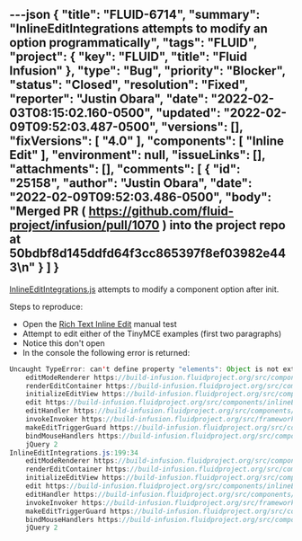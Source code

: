 ---json
{
  "title": "FLUID-6714",
  "summary": "InlineEditIntegrations attempts to modify an option programmatically",
  "tags": "FLUID",
  "project": {
    "key": "FLUID",
    "title": "Fluid Infusion"
  },
  "type": "Bug",
  "priority": "Blocker",
  "status": "Closed",
  "resolution": "Fixed",
  "reporter": "Justin Obara",
  "date": "2022-02-03T08:15:02.160-0500",
  "updated": "2022-02-09T09:52:03.487-0500",
  "versions": [],
  "fixVersions": [
    "4.0"
  ],
  "components": [
    "Inline Edit"
  ],
  "environment": null,
  "issueLinks": [],
  "attachments": [],
  "comments": [
    {
      "id": "25158",
      "author": "Justin Obara",
      "date": "2022-02-09T09:52:03.486-0500",
      "body": "Merged PR ( <https://github.com/fluid-project/infusion/pull/1070> ) into the project repo at 50bdbf8d145ddfd64f3cc865397f8ef03982e443\n"
    }
  ]
}
---
[InlineEditIntegrations.js](https://github.com/fluid-project/infusion/blob/0b24a595780b19f7367eb42e254964e77555e1a0/src/components/inlineEdit/js/InlineEditIntegrations.js#L199) attempts to modify a component option after init. 

Steps to reproduce:

* Open the [Rich Text Inline Edit](https://build-infusion.fluidproject.org/tests/manual-tests/components/inlineedit/rich/) manual test
* Attempt to edit either of the TinyMCE examples (first two paragraphs)
* Notice this don't open
* In the console the following error is returned:

```java
Uncaught TypeError: can't define property "elements": Object is not extensible
    editModeRenderer https://build-infusion.fluidproject.org/src/components/inlineEdit/js/InlineEditIntegrations.js:199
    renderEditContainer https://build-infusion.fluidproject.org/src/components/inlineEdit/js/InlineEdit.js:339
    initializeEditView https://build-infusion.fluidproject.org/src/components/inlineEdit/js/InlineEdit.js:114
    edit https://build-infusion.fluidproject.org/src/components/inlineEdit/js/InlineEdit.js:130
    editHandler https://build-infusion.fluidproject.org/src/components/inlineEdit/js/InlineEdit.js:221
    invokeInvoker https://build-infusion.fluidproject.org/src/framework/core/js/FluidIoC.js:2782
    makeEditTriggerGuard https://build-infusion.fluidproject.org/src/components/inlineEdit/js/InlineEdit.js:564
    bindMouseHandlers https://build-infusion.fluidproject.org/src/components/inlineEdit/js/InlineEdit.js:522
    jQuery 2
InlineEditIntegrations.js:199:34
    editModeRenderer https://build-infusion.fluidproject.org/src/components/inlineEdit/js/InlineEditIntegrations.js:199
    renderEditContainer https://build-infusion.fluidproject.org/src/components/inlineEdit/js/InlineEdit.js:339
    initializeEditView https://build-infusion.fluidproject.org/src/components/inlineEdit/js/InlineEdit.js:114
    edit https://build-infusion.fluidproject.org/src/components/inlineEdit/js/InlineEdit.js:130
    editHandler https://build-infusion.fluidproject.org/src/components/inlineEdit/js/InlineEdit.js:221
    invokeInvoker https://build-infusion.fluidproject.org/src/framework/core/js/FluidIoC.js:2782
    makeEditTriggerGuard https://build-infusion.fluidproject.org/src/components/inlineEdit/js/InlineEdit.js:564
    bindMouseHandlers https://build-infusion.fluidproject.org/src/components/inlineEdit/js/InlineEdit.js:522
    jQuery 2
```

        